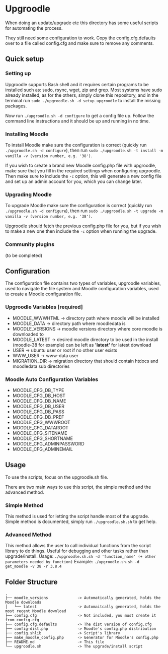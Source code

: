 # Upgroodle

When doing an update/upgrade etc this directory has some useful scripts for automating the process.

They still need some configuration to work. Copy the config.cfg.defaults over to a file called config.cfg and make sure to remove any comments.

## Quick setup

### Setting up

Upgroodle supports Bash shell and it requires certain programs to be installed such as: sudo, rsync, wget, zip and grep. Most systems have sudo already installed, as for the others, simply clone this repository, and in the terminal run `sudo ./upgroodle.sh -d setup_upgroodle` to install the missing packages.

Now run `./upgroodle.sh -d configure` to get a config file up. Follow the command line instructions and it should be up and running in no time.

### Installing Moodle

To install Moodle make sure the configuration is correct (quickly run `./upgroodle.sh -d configure`), then run `sudo ./upgroodle.sh -t install -m vanilla -v (version number, e.g. '38')`.

If you wish to create a brand new Moodle config.php file with upgroodle, make sure that you fill in the required settings when configuring upgroodle. Then make sure to include the `-c` option, this will generate a new config file and set up an admin account for you, which you can change later.

### Upgrading Moodle

To upgrade Moodle make sure the configuration is correct (quickly run `./upgroodle.sh -d configure`), then run `sudo ./upgroodle.sh -t upgrade -m vanilla -v (version number, e.g. '38')`.

Upgroodle should fetch the previous config.php file for you, but if you wish to make a new one then include the `-c` option when running the upgrade.

### Community plugins

(to be completed)

## Configuration

The configuration file contains two types of variables, upgroodle variables, used to navigate the file system and Moodle configuration variables, used to create a Moodle configuration file.

### Upgroodle Variables [**required**]
- MOODLE_WWWHTML -> directory path where moodle will be installed
- MOODLE_DATA -> directory path where moodledata is
- MOODLE_VERSIONS -> moodle versions directory where core moodle is downloaded to
- MOODLE_LATEST -> desired moodle directory to be used in the install (moodle-38 for example) can be left as **'latest'** for latest download
- USER -> ubuntu user or root if no other user exists
- WWW_USER -> www-data user
- MIGRATION_DIR -> migration directory that should contain htdocs and moodledata sub directories

### Moodle Auto Configuration Variables
- MOODLE_CFG_DB_TYPE
- MOODLE_CFG_DB_HOST
- MOODLE_CFG_DB_NAME
- MOODLE_CFG_DB_USER
- MOODLE_CFG_DB_PASS
- MOODLE_CFG_DB_PREF
- MOODLE_CFG_WWWROOT
- MOODLE_CFG_DATAROOT
- MOODLE_CFG_SITENAME
- MOODLE_CFG_SHORTNAME
- MOODLE_CFG_ADMINPASSWORD
- MOODLE_CFG_ADMINEMAIL

## Usage

To use the scripts, focus on the upgroodle.sh file.

There are two main ways to use this script, the simple method and the advanced method.

### Simple Method
This method is used for letting the script handle most of the upgrade. Simple method is documented, simply run `./upgroodle.sh.sh` to get help.

### Advanced Method
This method allows the user to call individual functions from the script library to do things. Useful for debugging and other tasks rather than upgrade/install.
Usage: `./upgroodle.sh.sh -d 'function_name' (+ other parameters needed by function)`
Example: `./upgroodle.sh.sh -d get_moodle -v 38 -r 3.8.4`

## Folder Structure

```console
.
├── moodle_versions             -> Automatically generated, holds the Moodle downloads
│   └── latest                  -> Automaitcally generated, holds the most recent Moodle download
├── config.cfg                  -> Not included, you must create it from config.cfg
├── config.cfg.defaults         -> The dist version of config.cfg
├── config-dist.php             -> Moodle's config.php distribution
├── config.shlib                -> Script's library
├── make_moodle_config.php      -> Generator for Moodle's config.php
├── README.md                   -> This file
└── upgroodle.sh                -> The upgrade/install script
```
